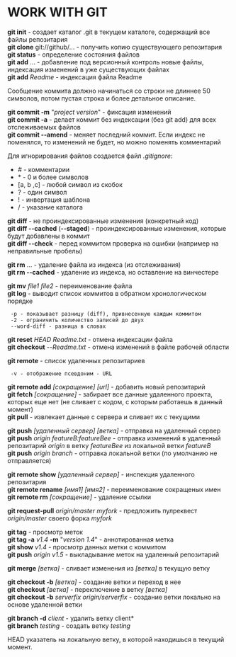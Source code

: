 # WORK WITH GIT

**git init** - создает каталог .git в текущем каталоге, содержащий все файлы репозитария  
**git clone** git://github/... - получить копию существующего репозитария  
**git status** - определение состояния файлов  
**git add** ... - добавление под версионный контроль новые файлы, индексация изменений в уже существующих файлах  
**git add** *Readme* - индексация файла Readme  

Сообщение коммита должно начинаться со строки не длиннее 50 символов, потом пустая строка и более детальное описание.

**git commit -m** "*project version*" - фиксация изменений  
**git commit -a** - делает коммит без индексации (без git add) для всех отслеживаемых файлов  
**git commit --amend** - меняет последний коммит. Если индекс не поменялся, то изменений не будет, но можно поменять комментарий  

Для игнорирования файлов создается файл *.gitignore*:  
* \# - комментарии  
* \* - 0 и более символов  
* [a, b ,c] - любой символ из скобок  
* ? - один символ  
* ! - инвертация шаблона  
* / - указание каталога

**git diff** - не проиндексированные изменения (конкретный код)  
**git diff --cached** (**--staged**) - проиндексированные изменения, которые будут добавлены в коммит  
**git diff --check** - перед коммитом проверка на ошибки (например на неправильные пробелы)  

**git rm** ... - удаление файла из индекса (из отслеживания)  
**git rm --cached** - удаление из индекса, но оставление на винчестере  

**git mv** *file1 file2* - переименование файла  
**git log** - выводит список коммитов в обратном хронологическом порядке

     -p - показывает разницу (diff), привнесенную каждым коммитом  
	 -2 - ограничить количество записей до двух  
	 --word-diff - разница в словах
	 

**git reset** *HEAD Readme.txt* - отмена индексации файла  
**git checkout** --*Readme.txt* - отмена изменений в файле рабочей области

**git remote** - список удаленных репозитариев

     -v - отображение псевдоним - URL
	 
**git remote add** *[сокращение] [url]* - добавить новый репозитарий  
**git fetch** *[сокращение]* - забирает все данные удаленного проекта, которых еще нет (не сливает с кодом, с которым работаешь в данный момент)  
**git pull** - извлекает данные с сервера и сливает их с текущими  

**git push** *[удаленный сервер] [ветка]* - отправка на удаленный сервер  
**git push** *origin featureB:featureBee* - отправка изменений в удаленный репозитарий *origin* в ветку *featureBee* из локальной ветки *featureB*  
**git push** *origin branch* - отправка локальной ветки (по умолчанию не отправляется)  

**git remote show** *[удаленный сервер]* - инспекция удаленного репозитария  
**git remote rename** *[имя1] [имя2]* - переименование сокращеных имен  
**git remote rm** *[сокращение]* - удаление ссылки

**git request-pull** *origin/master myfork* - предложить пулреквест *origin/master* своего форка *myfork*  

**git tag** - просмотр меток  
**git tag -a** *v1.4* **-m** "*version 1.4*" - аннотированная метка  
**git show** *v1.4* - просмотр данных метки с коммитом  
**git push** *origin v1.5* - выкладывание меток на удаленный репозитарий


**git merge** *[ветка]* - сливает изменения из *[ветка]* в текущую ветку  

**git checkout -b** *[ветка]* - создание ветки и переход в нее  
**git checkout** *[ветка]* - переключение в ветку *[ветка]*  
**git checkout -b** *serverfix origin/serverfix* - создание ветки локально на основе удаленной ветки  

**git branch -d** *client* - удалить ветку client*  
**git branch** *testing* - создать ветку *testing*

HEAD указатель на локальную ветку, в которой находишься в текущий момент.